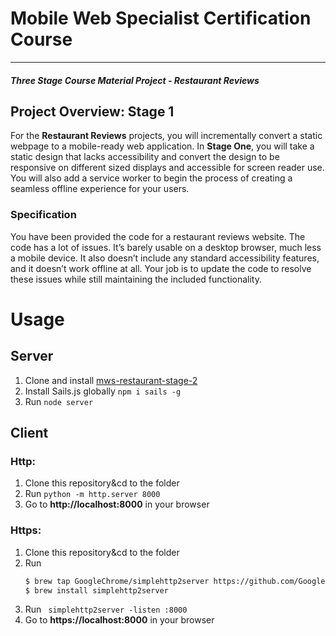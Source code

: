 # Mobile Web Specialist Certification Course
---
#### _Three Stage Course Material Project - Restaurant Reviews_

## Project Overview: Stage 1

For the **Restaurant Reviews** projects, you will incrementally convert a static webpage to a mobile-ready web application. In **Stage One**, you will take a static design that lacks accessibility and convert the design to be responsive on different sized displays and accessible for screen reader use. You will also add a service worker to begin the process of creating a seamless offline experience for your users.

### Specification

You have been provided the code for a restaurant reviews website. The code has a lot of issues. It’s barely usable on a desktop browser, much less a mobile device. It also doesn’t include any standard accessibility features, and it doesn’t work offline at all. Your job is to update the code to resolve these issues while still maintaining the included functionality. 

# Usage
## Server
1. Clone and install  [mws-restaurant-stage-2](https://github.com/mangooose/mws-restaurant-stage-2)
2. Install Sails.js globally ```npm i sails -g```
3. Run ``` node server ```

## Client 
### Http:
1. Clone this repository&cd to the folder
2. Run ```python -m http.server 8000```
3. Go to  **http://localhost:8000** in your browser  

### Https:
1. Clone this repository&cd to the folder
2. Run 
    ```bash 
    $ brew tap GoogleChrome/simplehttp2server https://github.com/GoogleChrome/simplehttp2server
    $ brew install simplehttp2server
    ```
3. Run ``` simplehttp2server -listen :8000```
4. Go to  **https://localhost:8000** in your browser  


